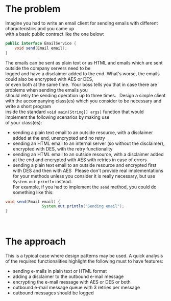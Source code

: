 # The problem

Imagine you had to write an email client for sending emails with different characteristics and you came up  
with a basic public contract like the one below: 
 
```java
public interface EmailService { 
    void send(Email email); 
} 
```

The emails can be sent as plain text or as HTML and emails which are sent outside the company servers need to be  
logged and have a disclaimer added to the end. What's worse, the emails could also be encrypted with AES or DES,  
or even both at the same time.  Your boss tells you that in case there are problems when sending the emails you  
should retry the sending operation up to three times. 
  
Design a simple client with the accompanying class(es) which you consider to be necessary and write a short program  
inside the standard `void main(String[] args)` function that would implement the following scenarios by making use  
of your class(es): 
  
- sending a plain text email to an outside resource, with a disclaimer added at the end, unencrypted and no retry 
- sending an HTML email to an internal server (so without the disclaimer), encrypted with DES, with the retry functionality 
- sending an HTML email to an outside resource, with a disclaimer added at the end and encrypted with AES with retries in case of errors 
- sending a plain text email to an outside resource and encrypted first with DES and then with AES 
  
Please don't provide real implementations for your methods unless you consider it is really necessary, but use `System.out.println` instead.  
For example, if you had to implement the `send` method, you could do something like this: 

```java
void send(Email email) { 
                System.out.println("Sending email"); 
} 
```
 
 
 # The approach
 
 This is a typical case where design patterns may be used. A quick analysis of the required functionalities highlight the following must to have features:
 - sending e-mails in plain text or HTML format
 - adding a disclaimer to the outbound e-mail message
 - encrypting the e-mail message with AES or DES or both
 - outbound e-mail message queue with 3 retries per message
 - outbound messages should be logged
 
